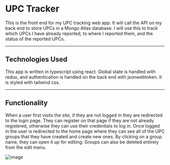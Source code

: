 # UPC Tracker 

This is the front end for my UPC tracking web app.  It will call the API on my back end to store UPCs in a Mongo Atlas database.
I will use this to track which UPCs I have already reported, to where I reported them, and the status of the reported UPCs.

---

## Technologies Used

This app is written in typescript using react.  Global state is handled with redux, and authentication is handled on the back end with jsonwebtoken.  It is styled with tailwind css.

---

## Functionality

When a user first visits the site, if they are not logged in they are redirected to the login page.  They can register on that page if they are not already registered, otherwise they can use their credentials to log in.  Once logged in the user is redirected to the home page where they can see all of the UPC groups that they have created and create new ones.  By clicking on a group name, they can open it up for editing.  Groups can also be deleted entirely from the edit menu.

![image](https://user-images.githubusercontent.com/30156468/171711143-1abdfe24-3fff-45e7-910d-995d3ed8fd24.png)
